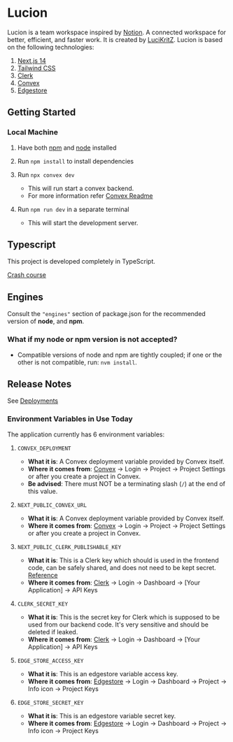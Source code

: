 # Lucion

Lucion is a team workspace inspired by [Notion](https://www.notion.so/). A connected workspace for better, efficient, and faster work. It is created by [LuciKritZ](https://github.com/LuciKritZ). Lucion is based on the following technologies:

1. [Next.js 14](https://github.com/vercel/next.js)
2. [Tailwind CSS](https://tailwindcss.com/)
3. [Clerk](https://clerk.com/)
4. [Convex](https://www.convex.dev/)
5. [Edgestore](https://edgestore.dev/)

## Getting Started

### Local Machine

1. Have both [npm](https://www.npmjs.com/) and [node](https://nodejs.org/en/) installed

2. Run `npm install` to install dependencies

3. Run `npx convex dev`

   - This will run start a convex backend.
   - For more information refer [Convex Readme](convex/README.md)

4. Run `npm run dev` in a separate terminal
   - This will start the development server.

## Typescript

This project is developed completely in TypeScript.

[Crash course](https://www.youtube.com/watch?v=1jMJDbq7ZX4)

## Engines

Consult the `"engines"` section of package.json for the recommended version of **node**, and **npm**.

### What if my node or npm version is not accepted?

- Compatible versions of node and npm are tightly coupled; if one or the other is not compatible, run: `nvm install`.

## Release Notes

See [Deployments](https://github.com/LuciKritZ/lucion/deployments)

### Environment Variables in Use Today

The application currently has 6 environment variables:

1. `CONVEX_DEPLOYMENT`

   - **What it is**: A Convex deployment variable provided by Convex itself.
   - **Where it comes from**: [Convex](https://convex.dev) -> Login -> Project -> Project Settings or after you create a project in Convex.
   - **Be advised**: There must NOT be a terminating slash (`/`) at the end of this value.

2. `NEXT_PUBLIC_CONVEX_URL`

   - **What it is**: A Convex deployment variable provided by Convex itself.
   - **Where it comes from**: [Convex](https://convex.dev) -> Login -> Project -> Project Settings or after you create a project in Convex.

3. `NEXT_PUBLIC_CLERK_PUBLISHABLE_KEY`

   - **What it is**: This is a Clerk key which should is used in the frontend code, can be safely shared, and does not need to be kept secret. [Reference](providers/convex.provider.tsx)
   - **Where it comes from**: [Clerk](https://clerk.com) -> Login -> Dashboard -> [Your Application] -> API Keys

4. `CLERK_SECRET_KEY`

   - **What it is**: This is the secret key for Clerk which is supposed to be used from our backend code. It's very sensitive and should be deleted if leaked.
   - **Where it comes from**: [Clerk](https://clerk.com) -> Login -> Dashboard -> [Your Application] -> API Keys

5. `EDGE_STORE_ACCESS_KEY`

   - **What it is**: This is an edgestore variable access key.
   - **Where it comes from**: [Edgestore](https://edgestore.dev) -> Login -> Dashboard -> Project -> Info icon -> Project Keys

6. `EDGE_STORE_SECRET_KEY`

   - **What it is**: This is an edgestore variable secret key.
   - **Where it comes from**: [Edgestore](https://edgestore.dev) -> Login -> Dashboard -> Project -> Info icon -> Project Keys
